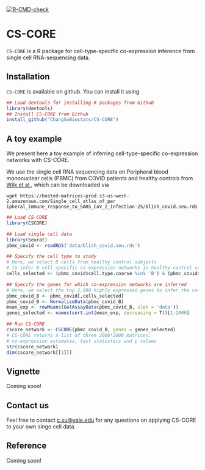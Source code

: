 [![R-CMD-check](https://github.com/ChangSuBiostats/CS-CORE/actions/workflows/R-CMD-check.yaml/badge.svg)](https://github.com/ChangSuBiostats/CS-CORE/actions/workflows/R-CMD-check.yaml)

# CS-CORE
`CS-CORE` is a R package for cell-type-specific co-expression inference from single cell RNA-sequencing data.

## Installation

`CS-CORE` is available on github. You can install it using

``` r
## Load devtools for installing R packages from Github
library(devtools)
## Install CS-CORE from Github
install_github("ChangSuBiostats/CS-CORE")
```

## A toy example

We present here a toy example of inferring cell-type-specific co-expression networks with CS-CORE. 

We use the single cell RNA sequencing data on Peripheral blood mononuclear cells (PBMC) from COVID patients and healthy controls from [Wilk et al.](https://www.nature.com/articles/s41591-020-0944-y), which can be downloaded via

```
wget https://hosted-matrices-prod.s3-us-west-2.amazonaws.com/Single_cell_atlas_of_per
ipheral_immune_response_to_SARS_CoV_2_infection-25/blish_covid.seu.rds
```

``` r
## Load CS-CORE
library(CSCORE) 

## Load single cell data
library(Seurat)
pbmc_covid <- readRDS('data/blish_covid.seu.rds')

## Specify the cell type to study
# Here, we select B cells from healthy control subjects 
# to infer B cell-specific co-expression networks in healthy control subjects
cells_selected <- (pbmc_covid$cell.type.coarse %in% 'B') & (pbmc_covid$Status == "Healthy")

## Specify the genes for which co-expression networks are inferred
# Here, we select the top 2,000 highly expressed genes to infer the co-expression network
pbmc_covid_B <- pbmc_covid[,cells_selected] 
pbmc_covid_B <- NormalizeData(pbmc_covid_B)
mean_exp <- rowMeans(GetAssayData(pbmc_covid_B, slot = 'data'))
genes_selected <- names(sort.int(mean_exp, decreasing = T))[1:2000]

## Run CS-CORE
cscore_network <- CSCORE(pbmc_covid_B, genes = genes_selected)
# CS-CORE returns a list of three 2000*2000 matrices:
# co-expression estimates, test statistics and p values
str(cscore_network) 
dim(cscore_network[[1]])
```

## Vignette
Coming soon!

## Contact us 

Feel free to contact <c.su@yale.edu> for any questions on applying CS-CORE to your own singe cell data. 

## Reference
Coming soon!
